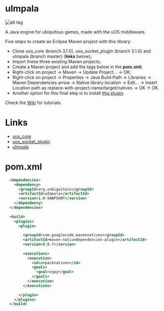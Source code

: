 uImpala
=======

![alt tag](http://www.supernaturalwiki.com/images/0/05/Impala.jpg "The Impala")

A Java engine for ubiquitous games, made with the uOS middleware.

Five steps to create an Eclipse Maven project with this library:
* Clone uos_core (branch 3.1.0), uos_socket_plugin (branch 3.1.0) and uImpala (branch master) (**links** below);
* Import these three existing Maven projects;
* Create a Maven project and add the tags below in the **pom.xml**;
* Right-click on project -> Maven -> Update Project... -> OK;
* Right-click on project -> Properties -> Java Build Path -> Libraries -> Maven Dependencies arrow -> Native library location -> Edit... -> Insert Location path as replace-with-project-name/target/natives -> OK -> OK.
 * Another option for this final step is to install [this plugin](http://mavennatives.googlecode.com/svn/eclipse-update/).

Check the [Wiki](https://github.com/matheuscscp/uImpala/wiki) for tutorials.

Links
=====

* [uos_core](https://github.com/UnBiquitous/uos_core)
* [uos_socket_plugin](https://github.com/UnBiquitous/uos_socket_plugin)
* [uImpala](https://github.com/matheuscscp/uImpala)

pom.xml
=======

```xml
  <dependencies>
    <dependency>
      <groupId>org.unbiquitous</groupId>
      <artifactId>uImpala</artifactId>
      <version>1.0-SNAPSHOT</version>
    </dependency>
  </dependencies>
  
  <build>
    <plugins>
      <plugin>
        
        <groupId>com.googlecode.mavennatives</groupId>
        <artifactId>maven-nativedependencies-plugin</artifactId>
        <version>0.0.7</version>
        
        <executions>
          <execution>
            <id>unpacknatives</id>
            <goals>
              <goal>copy</goal>
            </goals>
          </execution>
        </executions>
        
      </plugin>
    </plugins>
  </build>
```
